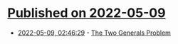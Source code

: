 # [Published on 2022-05-09](index.md)

* [2022-05-09, 02:46:29](https://news.ycombinator.com/item?id=31309960) - [The Two Generals Problem](https://haydenjames.io/the-two-generals-problem/)
